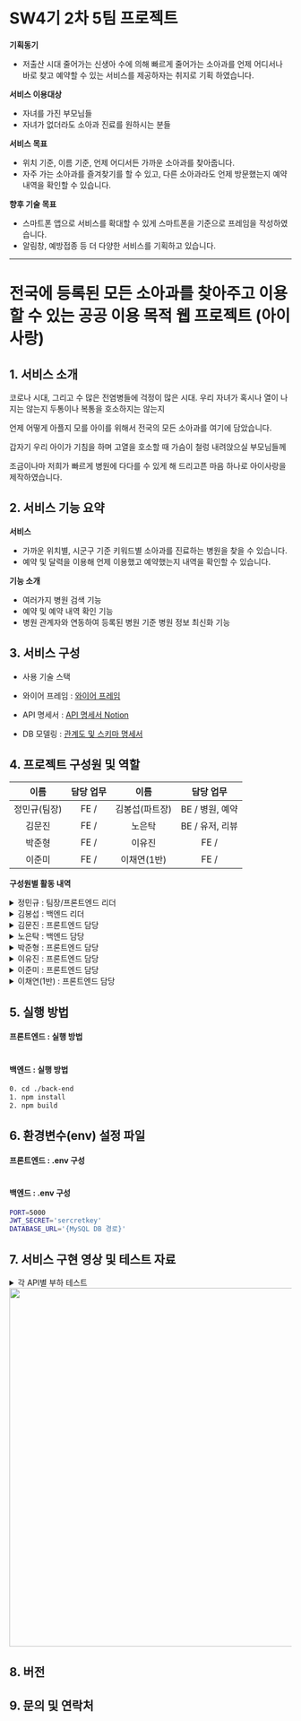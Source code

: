 # SW4기 2차 5팀 프로젝트

**기획동기**

- 저출산 시대 줄어가는 신생아 수에 의해 빠르게 줄어가는 소아과를 언제 어디서나 바로 찾고 예약할 수 있는 서비스를 제공하자는 취지로 기획 하였습니다.

**서비스 이용대상**

- 자녀를 가진 부모님들
- 자녀가 없더라도 소아과 진료를 원하시는 분들

**서비스 목표**

- 위치 기준, 이름 기준, 언제 어디서든 가까운 소아과를 찾아줍니다.
- 자주 가는 소아과를 즐겨찾기를 할 수 있고, 다른 소아과라도 언제 방문했는지 예약내역을 확인할 수 있습니다.

**향후 기술 목표**

- 스마트폰 앱으로 서비스를 확대할 수 있게 스마트폰을 기준으로 프레임을 작성하였습니다.
- 알림창, 예방접종 등 더 다양한 서비스를 기획하고 있습니다.

<hr />

# 전국에 등록된 모든 소아과를 찾아주고 이용할 수 있는 공공 이용 목적 웹 프로젝트 (아이사랑)

## 1. 서비스 소개

코로나 시대, 그리고 수 많은 전염병들에 걱정이 많은 시대.
우리 자녀가 혹시나 열이 나지는 않는지
두통이나 복통을 호소하지는 않는지

언제 어떻게 아플지 모를 아이를 위해서
전국의 모든 소아과를 여기에 담았습니다.

갑자기 우리 아이가 기침을 하며 고열을 호소할 때
가슴이 철렁 내려앉으실 부모님들께

조금이나마 저희가 빠르게 병원에 다다를 수 있게
해 드리고픈 마음 하나로 아이사랑을 제작하였습니다.

## 2. 서비스 기능 요약

**서비스**

- 가까운 위치별, 시군구 기준 키워드별 소아과를 진료하는 병원을 찾을 수 있습니다.
- 예약 및 달력을 이용해 언제 이용했고 예약했는지 내역을 확인할 수 있습니다.

**기능 소개**

- 여러가지 병원 검색 기능
- 예약 및 예약 내역 확인 기능
- 병원 관계자와 연동하여 등록된 병원 기준 병원 정보 최신화 기능

## 3. 서비스 구성

- 사용 기술 스택

- 와이어 프레임 : [와이어 프레임]()

- API 명세서 : [API 명세서 Notion]()

- DB 모델링 : [관계도 및 스키마 명세서](https://www.notion.so/elice/640f9353a9bf4a9c85f7d0ed1417bb66)

## 4. 프로젝트 구성원 및 역할

|     이름     | 담당 업무 |      이름      |    담당 업무    |
| :----------: | :-------: | :------------: | :-------------: |
| 정민규(팀장) |   FE /    | 김봉섭(파트장) | BE / 병원, 예약 |
|    김문진    |   FE /    |     노은탁     | BE / 유저, 리뷰 |
|    박준형    |   FE /    |     이유진     |      FE /       |
|    이준미    |   FE /    |  이채연(1반)   |      FE /       |

**구성원별 활동 내역**

<details><summary>정민규 : 팀장/프론트엔드 리더</summary>

- 기획 단계 : 최초 서비스 기획 구상 및 설계 후 프로젝트 초안 작성
- 개발 단계 :
- 수정 단계 :
- 담당 업무 :
</details>

<details><summary>김봉섭 : 백엔드 리더</summary>

- 기획 단계 : 백엔드 초기 개발 환경 구성
- 개발 단계 :
- 수정 단계 :
- 담당 업무 :
</details>

<details><summary>김문진 : 프론트엔드 담당</summary>

- 기획 단계 :
- 개발 단계 :
- 수정 단계 :
- 담당 업무 :
</details>

<details><summary>노은탁 : 백엔드 담당</summary>

- 기획 단계 : 초기 DB 스키마, 및 API 명세서 구상
- 개발 단계 : User / Admin / Kid / Reviews API 구현
- 수정 단계 : 프론트엔드와 연동 및 README.md 작성
- 담당 업무 : 일반 클라이언트, 병원 클라이언트, 관리자, 유저 상세 페이지, 유저 자녀정보 페이지, 리뷰 관리와 관계된 모든 API 동작 구현 및 연동 확인 후 각 API별 부하 테스트, DB INDEX 관리 및 README.md 작성
</details>

<details><summary>박준형 : 프론트엔드 담당</summary>

- 기획 단계 :
- 개발 단계 :
- 수정 단계 :
- 담당 업무 :
</details>

<details><summary>이유진 : 프론트엔드 담당</summary>

- 기획 단계 :
- 개발 단계 :
- 수정 단계 :
- 담당 업무 :
</details>

<details><summary>이준미 : 프론트엔드 담당</summary>

- 기획 단계 :
- 개발 단계 :
- 수정 단계 :
- 담당 업무 :
</details>

<details><summary>이채연(1반) : 프론트엔드 담당</summary>

- 기획 단계 :
- 개발 단계 :
- 수정 단계 :
- 담당 업무 :
</details>

## 5. 실행 방법

#### 프론트엔드 : 실행 방법

```bash

```

#### 백엔드 : 실행 방법

```bash
0. cd ./back-end
1. npm install
2. npm build
```

## 6. 환경변수(env) 설정 파일

#### 프론트엔드 : .env 구성

```bash

```

#### 백엔드 : .env 구성

```bash
PORT=5000
JWT_SECRET='sercretkey'
DATABASE_URL='{MySQL DB 경로}'
```

## 7. 서비스 구현 영상 및 테스트 자료

<details><summary>각 API별 부하 테스트<summary>
<img src = 'https://kdt-gitlab.elice.io/sw_track/class_04/web_2_project/team05/back-end/uploads/e88cbcd4219d1627c6f5a4adf280f0b1/APItest5.png' width ='640px' />
</details>

## 8. 버전

## 9. 문의 및 연락처
